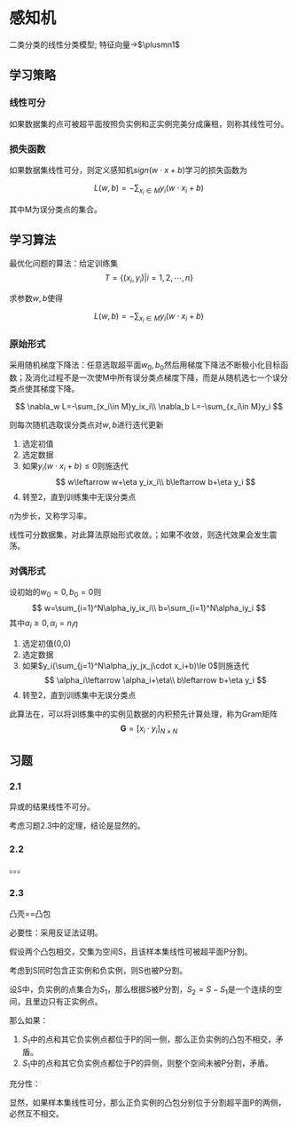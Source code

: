 # 感知机

二类分类的线性分类模型;
特征向量->$\plusmn1$

## 学习策略

### 线性可分

如果数据集的点可被超平面按照负实例和正实例完美分成廉租，则称其线性可分。

### 损失函数

如果数据集线性可分，则定义感知机$sign(w\cdot x+b)$学习的损失函数为

$$
L(w,b)=-\sum_{x_i\in M} y_i(w\cdot x_i+b)
$$

其中M为误分类点的集合。

## 学习算法

最优化问题的算法：给定训练集
$$
T=\{(x_i,y_i)|i=1,2,\cdots ,n\}
$$

 求参数$w,b$使得

$$
L(w,b)=-\sum_{x_i\in M} y_i(w\cdot x_i+b)
$$

### 原始形式

采用随机梯度下降法：任意选取超平面$w_0,b_0$然后用梯度下降法不断极小化目标函数；及消化过程不是一次使M中所有误分类点梯度下降，而是从随机选七一个误分类点使其梯度下降。

$$
\nabla_w L=-\sum_{x_i\in M}y_ix_i\\
\nabla_b L=-\sum_{x_i\in M}y_i
$$

则每次随机选取误分类点对$w,b$进行迭代更新

1. 选定初值
2. 选定数据
3. 如果$y_i(w\cdot x_i+b)\le 0$则施迭代
    $$
    w\leftarrow w+\eta y_ix_i\\
    b\leftarrow b+\eta y_i
    $$
4. 转至2，直到训练集中无误分类点

$\eta$为步长，又称学习率。

线性可分数据集，对此算法原始形式收敛。；如果不收敛，则迭代效果会发生震荡。

### 对偶形式

设初始的$w_0=0,b_0=0$则
$$
w=\sum_{i=1}^N\alpha_iy_ix_i\\
b=\sum_{i=1}^N\alpha_iy_i
$$
其中$\alpha_i\ge 0,\alpha_i=n_i\eta$

1. 选定初值(0,0)
2. 选定数据
3. 如果$y_i(\sum_{j=1}^N\alpha_jy_jx_j\cdot x_i+b)\le 0$则施迭代
    $$
    \alpha_i\leftarrow \alpha_i+\eta\\
    b\leftarrow b+\eta y_i
    $$
4. 转至2，直到训练集中无误分类点

此算法在，可以将训练集中的实例见数据的内积预先计算处理，称为Gram矩阵
$$
\boldsymbol{G}=[x_i\cdot y_i]_{N\times N}
$$

## 习题

### 2.1

异或的结果线性不可分。

考虑习题2.3中的定理，结论是显然的。

### 2.2

。。。

### 2.3

凸壳==凸包

必要性：采用反证法证明。

假设两个凸包相交，交集为空间S，且该样本集线性可被超平面P分割。

考虑到S同时包含正实例和负实例，则S也被P分割。

设S中，负实例的点集合为$S_1$，那么根据S被P分割，$S_2=S-S_1$是一个连续的空间，且里边只有正实例点。

那么如果：

1. $S_1$中的点和其它负实例点都位于P的同一侧，那么正负实例的凸包不相交，矛盾。
2. $S_1$中的点和其它负实例点都位于P的异侧，则整个空间未被P分割，矛盾。

充分性：

显然，如果样本集线性可分，那么正负实例的凸包分别位于分割超平面P的两侧，必然互不相交。

